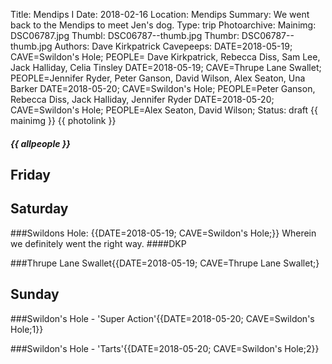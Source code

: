 Title: Mendips I
Date: 2018-02-16
Location: Mendips
Summary: We went back to the Mendips to meet Jen's dog.
Type: trip
Photoarchive:
Mainimg: DSC06787.jpg
Thumbl: DSC06787--thumb.jpg
Thumbr: DSC06787--thumb.jpg
Authors: Dave Kirkpatrick
Cavepeeps: DATE=2018-05-19; CAVE=Swildon's Hole; PEOPLE= Dave Kirkpatrick, Rebecca Diss, Sam Lee, Jack Halliday, Celia Tinsley
           DATE=2018-05-19; CAVE=Thrupe Lane Swallet; PEOPLE=Jennifer Ryder, Peter Ganson, David Wilson, Alex Seaton, Una Barker
           DATE=2018-05-20; CAVE=Swildon's Hole; PEOPLE=Peter Ganson, Rebecca Diss, Jack Halliday, Jennifer Ryder
           DATE=2018-05-20; CAVE=Swildon's Hole; PEOPLE=Alex Seaton, David Wilson;
Status: draft
{{ mainimg }}
{{ photolink }}
##### {{ allpeople }}

## Friday

## Saturday
###Swildons Hole: {{DATE=2018-05-19; CAVE=Swildon's Hole;}}
Wherein we definitely went the right way.
####DKP

###Thrupe Lane Swallet{{DATE=2018-05-19; CAVE=Thrupe Lane Swallet;}
## Sunday

###Swildon's Hole - 'Super Action'{{DATE=2018-05-20; CAVE=Swildon's Hole;1}}

###Swildon's Hole - 'Tarts'{{DATE=2018-05-20; CAVE=Swildon's Hole;2}}